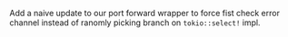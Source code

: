 Add a naive update to our port forward wrapper to force fist check error channel instead of ranomly picking branch on `tokio::select!` impl.
